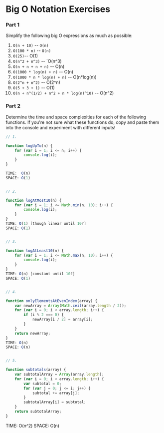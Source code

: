 # Big O Notation Exercises

### Part 1

Simplify the following big O expressions as much as possible:

1. `O(n + 10)` -- `O(n)`
2. `O(100 * n)` -- `O(n)`
3. `O(25)`--  O(1)
4. `O(n^2 + n^3)` -- `O(n^3)
5. `O(n + n + n + n)` -- O(n)
6. `O(1000 * log(n) + n)` -- O(n)
7. `O(1000 * n * log(n) + n)` -- O(n*log(n)) 
8. `O(2^n + n^2)` -- O(2^n)
9. `O(5 + 3 + 1)` -- O(1)
10. `O(n + n^(1/2) + n^2 + n * log(n)^10)` -- O(n^2)

### Part 2

Determine the time and space complexities for each of the following functions. If you're not sure what these functions do, copy and paste them into the console and experiment with different inputs!


```js
// 1.

function logUpTo(n) {
    for (var i = 1; i <= n; i++) {
        console.log(i);
    }
}

TIME:  O(n)
SPACE: O(1)


// 2. 

function logAtMost10(n) {
    for (var i = 1; i <= Math.min(n, 10); i++) {
        console.log(i);
    }
}
TIME: O(1) [though linear until 10?]
SPACE: O(1)


// 3. 

function logAtLeast10(n) {
    for (var i = 1; i <= Math.max(n, 10); i++) {
        console.log(i);
    }
}
TIME: O(n) [constant until 10?]
SPACE: O(1)


// 4.

function onlyElementsAtEvenIndex(array) {
    var newArray = Array(Math.ceil(array.length / 2));
    for (var i = 0; i < array.length; i++) {
        if (i % 2 === 0) {
            newArray[i / 2] = array[i];
        }
    }
    return newArray;
}
TIME: O(n)
SPACE: O(n)


// 5. 

function subtotals(array) {
    var subtotalArray = Array(array.length);
    for (var i = 0; i < array.length; i++) {
        var subtotal = 0;
        for (var j = 0; j <= i; j++) {
            subtotal += array[j];
        }
        subtotalArray[i] = subtotal;
    }
    return subtotalArray;
}
```
TIME:  O(n^2) 
SPACE: O(n)


